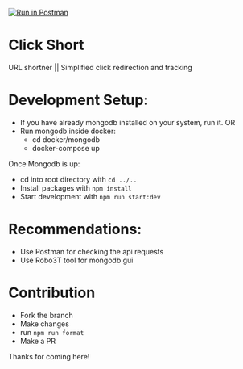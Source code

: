 [![Run in Postman](https://run.pstmn.io/button.svg)](https://app.getpostman.com/run-collection/c60541c6f2aece35129b)

# Click Short

URL shortner || Simplified click redirection and tracking

# Development Setup:

- If you have already mongodb installed on your system, run it. OR
- Run mongodb inside docker:
  - cd docker/mongodb
  - docker-compose up

Once Mongodb is up:

- cd into root directory with `cd ../..`
- Install packages with `npm install`
- Start development with `npm run start:dev`

# Recommendations:

- Use Postman for checking the api requests
- Use Robo3T tool for mongodb gui

# Contribution

- Fork the branch
- Make changes
- run `npm run format`
- Make a PR

Thanks for coming here!
